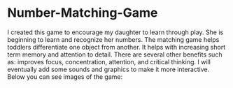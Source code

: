 # Number-Matching-Game
I created this game to encourage my daughter to learn through play. She is beginning to learn and recognize her numbers. The matching game helps toddlers differentiate one object from another. It helps with increasing short term memory and attention to detail. There are several other benefits such as: improves focus, concentration, attention, and critical thinking. I will eventually add some sounds and graphics to make it more interactive.
Below you can see images of the game: 
